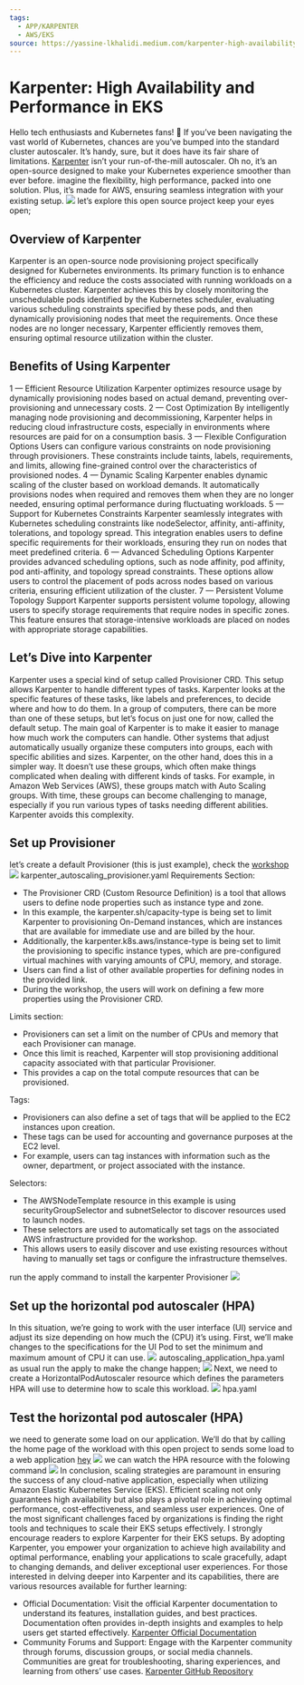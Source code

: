 ```yaml
---
tags:
  - APP/KARPENTER
  - AWS/EKS
source: https://yassine-lkhalidi.medium.com/karpenter-high-availability-and-performance-in-eks-b5eced3cda46
---
```





# Karpenter: High Availability and Performance in EKS

Hello tech enthusiasts and Kubernetes fans! 🚀
If you’ve been navigating the vast world of Kubernetes, chances are you’ve bumped into the standard cluster autoscaler. It’s handy, sure, but it does have its fair share of limitations.  [Karpenter](https://karpenter.sh/)  isn’t your run-of-the-mill autoscaler. Oh no, it’s an open-source designed to make your Kubernetes experience smoother than ever before. imagine the flexibility, high performance, packed into one solution. Plus, it’s made for AWS, ensuring seamless integration with your existing setup.
![](https://miro.medium.com/v2/resize:fit:700/1*sipUNj4h0zew0DsCLoDBGg.jpeg) 
let’s explore this open source project keep your eyes open;


## Overview of Karpenter

Karpenter is an open-source node provisioning project specifically designed for Kubernetes environments. Its primary function is to enhance the efficiency and reduce the costs associated with running workloads on a Kubernetes cluster. Karpenter achieves this by closely monitoring the unschedulable pods identified by the Kubernetes scheduler, evaluating various scheduling constraints specified by these pods, and then dynamically provisioning nodes that meet the requirements. Once these nodes are no longer necessary, Karpenter efficiently removes them, ensuring optimal resource utilization within the cluster.


## Benefits of Using Karpenter

1 — Efficient Resource Utilization
Karpenter optimizes resource usage by dynamically provisioning nodes based on actual demand, preventing over-provisioning and unnecessary costs.
2 — Cost Optimization
By intelligently managing node provisioning and decommissioning, Karpenter helps in reducing cloud infrastructure costs, especially in environments where resources are paid for on a consumption basis.
3 — Flexible Configuration Options
Users can configure various constraints on node provisioning through provisioners. These constraints include taints, labels, requirements, and limits, allowing fine-grained control over the characteristics of provisioned nodes.
4 — Dynamic Scaling
Karpenter enables dynamic scaling of the cluster based on workload demands. It automatically provisions nodes when required and removes them when they are no longer needed, ensuring optimal performance during fluctuating workloads.
5 — Support for Kubernetes Constraints
Karpenter seamlessly integrates with Kubernetes scheduling constraints like nodeSelector, affinity, anti-affinity, tolerations, and topology spread. This integration enables users to define specific requirements for their workloads, ensuring they run on nodes that meet predefined criteria.
6 — Advanced Scheduling Options
Karpenter provides advanced scheduling options, such as node affinity, pod affinity, pod anti-affinity, and topology spread constraints. These options allow users to control the placement of pods across nodes based on various criteria, ensuring efficient utilization of the cluster.
7 — Persistent Volume Topology Support
Karpenter supports persistent volume topology, allowing users to specify storage requirements that require nodes in specific zones. This feature ensures that storage-intensive workloads are placed on nodes with appropriate storage capabilities.


## Let’s Dive into Karpenter

Karpenter uses a special kind of setup called Provisioner CRD. This setup allows Karpenter to handle different types of tasks. Karpenter looks at the specific features of these tasks, like labels and preferences, to decide where and how to do them. In a group of computers, there can be more than one of these setups, but let’s focus on just one for now, called the default setup.
The main goal of Karpenter is to make it easier to manage how much work the computers can handle. Other systems that adjust automatically usually organize these computers into groups, each with specific abilities and sizes. Karpenter, on the other hand, does this in a simpler way. It doesn’t use these groups, which often make things complicated when dealing with different kinds of tasks. For example, in Amazon Web Services (AWS), these groups match with Auto Scaling groups. With time, these groups can become challenging to manage, especially if you run various types of tasks needing different abilities. Karpenter avoids this complexity.


## Set up Provisioner

let’s create a default Provisioner (this is just example), check the  [workshop](https://www.eksworkshop.com/docs/autoscaling/compute/karpenter/setup-provisioner) 
![](https://miro.medium.com/v2/resize:fit:700/1*axik9R3MRE7l8BbHIjm1RQ.png) karpenter_autoscaling_provisioner.yaml
Requirements Section:
- The Provisioner CRD (Custom Resource Definition) is a tool that allows users to define node properties such as instance type and zone.
- In this example, the karpenter.sh/capacity-type is being set to limit Karpenter to provisioning On-Demand instances, which are instances that are available for immediate use and are billed by the hour.
- Additionally, the karpenter.k8s.aws/instance-type is being set to limit the provisioning to specific instance types, which are pre-configured virtual machines with varying amounts of CPU, memory, and storage.
- Users can find a list of other available properties for defining nodes in the provided link.
- During the workshop, the users will work on defining a few more properties using the Provisioner CRD.

Limits section:
- Provisioners can set a limit on the number of CPUs and memory that each Provisioner can manage.
- Once this limit is reached, Karpenter will stop provisioning additional capacity associated with that particular Provisioner.
- This provides a cap on the total compute resources that can be provisioned.

Tags:
- Provisioners can also define a set of tags that will be applied to the EC2 instances upon creation.
- These tags can be used for accounting and governance purposes at the EC2 level.
- For example, users can tag instances with information such as the owner, department, or project associated with the instance.

Selectors:
- The AWSNodeTemplate resource in this example is using securityGroupSelector and subnetSelector to discover resources used to launch nodes.
- These selectors are used to automatically set tags on the associated AWS infrastructure provided for the workshop.
- This allows users to easily discover and use existing resources without having to manually set tags or configure the infrastructure themselves.

run the apply command to install the karpenter Provisioner
![](https://miro.medium.com/v2/resize:fit:700/1*nv_RopH_nWQOF3a-EM0Ucg.png) 


## Set up the horizontal pod autoscaler (HPA)

In this situation, we’re going to work with the user interface (UI) service and adjust its size depending on how much the (CPU) it’s using. First, we’ll make changes to the specifications for the UI Pod to set the minimum and maximum amount of CPU it can use.
![](https://miro.medium.com/v2/resize:fit:700/1*usIqzSm4ivUX4_bJzYNU1g.png) autoscaling_application_hpa.yaml
as usual run the apply to make the change happen;
![](https://miro.medium.com/v2/resize:fit:700/1*Qh_gP94nQnyFkjru_xsfUg.png) 
Next, we need to create a HorizontalPodAutoscaler resource which defines the parameters HPA will use to determine how to scale this workload.
![](https://miro.medium.com/v2/resize:fit:700/1*kF7CQ0N0-F0Y90QqVP5W-A.png) hpa.yaml


## Test the horizontal pod autoscaler (HPA)

we need to generate some load on our application. We’ll do that by calling the home page of the workload with this open project to sends some load to a web application  [hey](https://github.com/rakyll/hey) 
![](https://miro.medium.com/v2/resize:fit:700/1*iGhLOg6g-CdhI8lsRKM2sA.png) 
we can watch the HPA resource with the folowing command
![](https://miro.medium.com/v2/resize:fit:700/1*M698v7oyzgj-2oEidiLNgQ.png) 
In conclusion, scaling strategies are paramount in ensuring the success of any cloud-native application, especially when utilizing Amazon Elastic Kubernetes Service (EKS). Efficient scaling not only guarantees high availability but also plays a pivotal role in achieving optimal performance, cost-effectiveness, and seamless user experiences. One of the most significant challenges faced by organizations is finding the right tools and techniques to scale their EKS setups effectively.
I strongly encourage readers to explore Karpenter for their EKS setups. By adopting Karpenter, you empower your organization to achieve high availability and optimal performance, enabling your applications to scale gracefully, adapt to changing demands, and deliver exceptional user experiences.
For those interested in delving deeper into Karpenter and its capabilities, there are various resources available for further learning:
- Official Documentation: Visit the official Karpenter documentation to understand its features, installation guides, and best practices. Documentation often provides in-depth insights and examples to help users get started effectively.  [Karpenter Official Documentation](https://karpenter.sh/) 
- Community Forums and Support: Engage with the Karpenter community through forums, discussion groups, or social media channels. Communities are great for troubleshooting, sharing experiences, and learning from others’ use cases.  [Karpenter GitHub Repository](https://github.com/awslabs/karpenter) 
